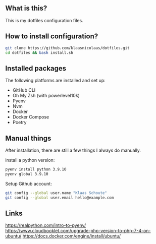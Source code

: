 ## What is this?

This is my dotfiles configuration files.

## How to install configuration?

```bash
git clone https://github.com/klaasnicolaas/dotfiles.git
cd dotfiles && bash install.sh
```

## Installed packages

The following platforms are installed and set up:

- GitHub CLI
- Oh My Zsh (with powerlevel10k)
- Pyenv
- Nvm
- Docker
- Docker Compose
- Poetry

## Manual things

After installation, there are still a few things I always do manually.

install a python version:

```bash
pyenv install python 3.9.10
pyenv global 3.9.10
```

Setup Github account:

```bash
git config --global user.name "Klaas Schoute"
git config --global user.email hello@example.com
```

## Links

https://realpython.com/intro-to-pyenv/
https://www.cloudbooklet.com/upgrade-php-version-to-php-7-4-on-ubuntu/
https://docs.docker.com/engine/install/ubuntu/